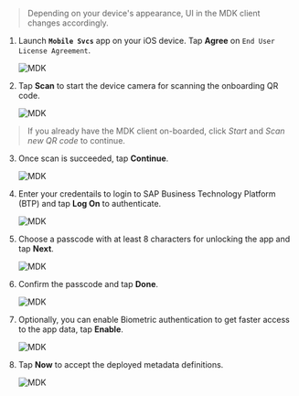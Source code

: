>Depending on your device's appearance, UI in the MDK client changes accordingly.
1. Launch **`Mobile Svcs`** app on your iOS device. Tap **Agree** on `End User License Agreement`.

    ![MDK](img_1.png)

2. Tap **Scan** to start the device camera for scanning the onboarding QR code.

    ![MDK](img_2.png)

> If you already have the MDK client on-boarded, click *Start* and *Scan new QR code* to continue.

3. Once scan is succeeded, tap **Continue**.

    ![MDK](img_3.png)

4. Enter your credentails to login to SAP Business Technology Platform (BTP) and tap **Log On** to authenticate.

    ![MDK](img_4.png)

5. Choose a passcode with at least 8 characters for unlocking the app and tap **Next**.

    ![MDK](img_5.png)

6. Confirm the passcode and tap **Done**.

    ![MDK](img_6.png)

7. Optionally, you can enable Biometric authentication to get faster access to the app data, tap **Enable**.

    ![MDK](img_7.png)

8. Tap **Now** to accept the deployed metadata definitions.

    ![MDK](img_8.png)